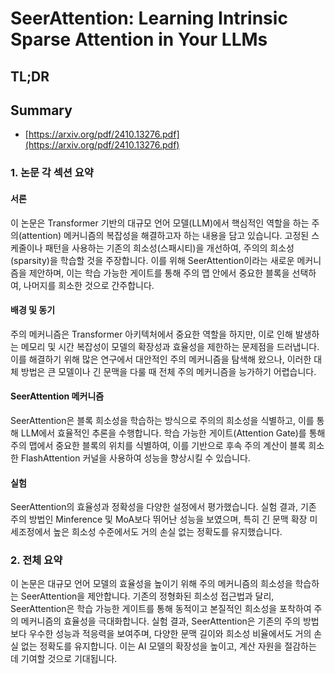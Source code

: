 # SeerAttention: Learning Intrinsic Sparse Attention in Your LLMs
## TL;DR
## Summary
- [https://arxiv.org/pdf/2410.13276.pdf](https://arxiv.org/pdf/2410.13276.pdf)

### 1. 논문 각 섹션 요약

#### 서론
이 논문은 Transformer 기반의 대규모 언어 모델(LLM)에서 핵심적인 역할을 하는 주의(attention) 메커니즘의 복잡성을 해결하고자 하는 내용을 담고 있습니다. 고정된 스케줄이나 패턴을 사용하는 기존의 희소성(스패시티)을 개선하여, 주의의 희소성(sparsity)을 학습할 것을 주장합니다. 이를 위해 SeerAttention이라는 새로운 메커니즘을 제안하며, 이는 학습 가능한 게이트를 통해 주의 맵 안에서 중요한 블록을 선택하여, 나머지를 희소한 것으로 간주합니다.

#### 배경 및 동기
주의 메커니즘은 Transformer 아키텍처에서 중요한 역할을 하지만, 이로 인해 발생하는 메모리 및 시간 복잡성이 모델의 확장성과 효율성을 제한하는 문제점을 드러냅니다. 이를 해결하기 위해 많은 연구에서 대안적인 주의 메커니즘을 탐색해 왔으나, 이러한 대체 방법은 큰 모델이나 긴 문맥을 다룰 때 전체 주의 메커니즘을 능가하기 어렵습니다.

#### SeerAttention 메커니즘
SeerAttention은 블록 희소성을 학습하는 방식으로 주의의 희소성을 식별하고, 이를 통해 LLM에서 효율적인 추론을 수행합니다. 학습 가능한 게이트(Attention Gate)를 통해 주의 맵에서 중요한 블록의 위치를 식별하여, 이를 기반으로 후속 주의 계산이 블록 희소한 FlashAttention 커널을 사용하여 성능을 향상시킬 수 있습니다.

#### 실험
SeerAttention의 효율성과 정확성을 다양한 설정에서 평가했습니다. 실험 결과, 기존 주의 방법인 Minference 및 MoA보다 뛰어난 성능을 보였으며, 특히 긴 문맥 확장 미세조정에서 높은 희소성 수준에서도 거의 손실 없는 정확도를 유지했습니다.

### 2. 전체 요약

이 논문은 대규모 언어 모델의 효율성을 높이기 위해 주의 메커니즘의 희소성을 학습하는 SeerAttention을 제안합니다. 기존의 정형화된 희소성 접근법과 달리, SeerAttention은 학습 가능한 게이트를 통해 동적이고 본질적인 희소성을 포착하여 주의 메커니즘의 효율성을 극대화합니다. 실험 결과, SeerAttention은 기존의 주의 방법보다 우수한 성능과 적응력을 보여주며, 다양한 문맥 길이와 희소성 비율에서도 거의 손실 없는 정확도를 유지합니다. 이는 AI 모델의 확장성을 높이고, 계산 자원을 절감하는 데 기여할 것으로 기대됩니다.